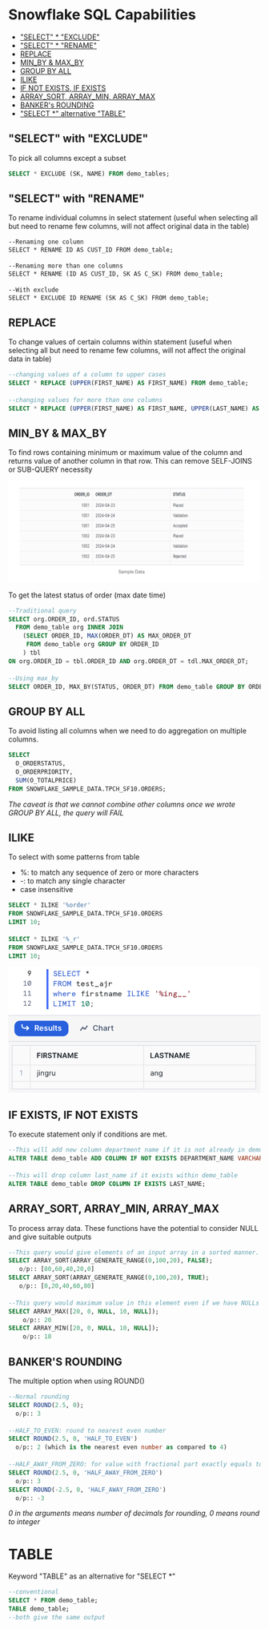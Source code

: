 # Snowflake SQL Capabilities
- ["SELECT" * "EXCLUDE"](#select-with-exclude)
- ["SELECT" * "RENAME"](#select-with-rename)
- [REPLACE](#replace)
- [MIN_BY & MAX_BY](#min_by-and-max_by)
- [GROUP BY ALL](#group-by-all)
- [ILIKE](#ilike)
- [IF NOT EXISTS, IF EXISTS](#if-not-exists-if-exists)
- [ARRAY_SORT, ARRAY_MIN, ARRAY_MAX](#array_sort,-array-min,-array-max)
- [BANKER's ROUNDING](#bankers-rounding)
- ["SELECT *" alternative "TABLE"](#table)

## "SELECT" with "EXCLUDE"
To pick all columns except a subset
```sql
SELECT * EXCLUDE (SK, NAME) FROM demo_tables;
```

## "SELECT" with "RENAME"
To rename individual columns in select statement (useful when selecting all but need to rename few columns, will not affect original data in the table)
```
--Renaming one column
SELECT * RENAME ID AS CUST_ID FROM demo_table;

--Renaming more than one columns
SELECT * RENAME (ID AS CUST_ID, SK AS C_SK) FROM demo_table;

--With exclude
SELECT * EXCLUDE ID RENAME (SK AS C_SK) FROM demo_table;
```

## REPLACE
To change values of certain columns within statement (useful when selecting all but need to rename few columns, will not affect the original data in table)
```sql
--changing values of a column to upper cases
SELECT * REPLACE (UPPER(FIRST_NAME) AS FIRST_NAME) FROM demo_table;

--changing values for more than one columns
SELECT * REPLACE (UPPER(FIRST_NAME) AS FIRST_NAME, UPPER(LAST_NAME) AS LAST_NAME) FROM demo_table;
```

## MIN_BY & MAX_BY
To find rows containing minimum or maximum value of the column and returns value of another column in that row. This can remove SELF-JOINS or SUB-QUERY necessity
<p align=center>
  <img src="https://github.com/b-knd/data-engineering-notes/blob/main/Snowflake/media/minby-maxby-sampledata.png">
</p>

To get the latest status of order (max date time)
```sql
--Traditional query
SELECT org.ORDER_ID, ord.STATUS
  FROM demo_table org INNER JOIN
    (SELECT ORDER_ID, MAX(ORDER_DT) AS MAX_ORDER_DT
     FROM demo_table org GROUP BY ORDER_ID
    ) tbl
ON org.ORDER_ID = tbl.ORDER_ID AND org.ORDER_DT = tdl.MAX_ORDER_DT;

--Using max_by
SELECT ORDER_ID, MAX_BY(STATUS, ORDER_DT) FROM demo_table GROUP BY ORDER_ID;
```

## GROUP BY ALL
To avoid listing all columns when we need to do aggregation on multiple columns. 
```sql
SELECT
  O_ORDERSTATUS,
  O_ORDERPRIORITY,
  SUM(O_TOTALPRICE)
FROM SNOWFLAKE_SAMPLE_DATA.TPCH_SF10.ORDERS;
```
_The caveat is that we cannot combine other columns once we wrote GROUP BY ALL, the query will FAIL_

## ILIKE
To select with some patterns from table
- %: to match any sequence of zero or more characters
- -: to match any single character
- case insensitive
```sql
SELECT * ILIKE '%order'
FROM SNOWFLAKE_SAMPLE_DATA.TPCH_SF10.ORDERS
LIMIT 10;

SELECT * ILIKE '%_r'
FROM SNOWFLAKE_SAMPLE_DATA.TPCH_SF10.ORDERS
LIMIT 10;
```
<p align=center>
  <img src="https://github.com/b-knd/data-engineering-notes/blob/main/Snowflake/media/ilike_example.png">
</p>

## IF EXISTS, IF NOT EXISTS
To execute statement only if conditions are met.
```sql
--This will add new column department name if it is not already in demo_table
ALTER TABLE demo_table ADD COLUMN IF NOT EXISTS DEPARTMENT_NAME VARCHAR;

--This will drop column last_name if it exists within demo_table
ALTER TABLE demo_table DROP COLUMN IF EXISTS LAST_NAME;
```

## ARRAY_SORT, ARRAY_MIN, ARRAY_MAX
To process array data. These functions have the potential to consider NULL and give suitable outputs
```sql
--This query would give elements of an input array in a sorted manner.
SELECT ARRAY_SORT(ARRAY_GENERATE_RANGE(0,100,20), FALSE);
   o/p:: [80,60,40,20,0]
SELECT ARRAY_SORT(ARRAY_GENERATE_RANGE(0,100,20), TRUE);
   o/p:: [0,20,40,60,80]

--This query would maximum value in this element even if we have NULLs in it.
SELECT ARRAY_MAX([20, 0, NULL, 10, NULL]);
    o/p:: 20
SELECT ARRAY_MIN([20, 0, NULL, 10, NULL]);
    o/p:: 10
```

## BANKER'S ROUNDING
The multiple option when using ROUND()
```sql
--Normal rounding
SELECT ROUND(2.5, 0);
  o/p:: 3

--HALF_TO_EVEN: round to nearest even number
SELECT ROUND(2.5, 0, 'HALF_TO_EVEN')
  o/p:: 2 (which is the nearest even number as compared to 4)

--HALF_AWAY_FROM_ZERO: for value with fractional part exactly equals to .5, if positive then x+0.5, if negative then x-0.5
SELECT ROUND(2.5, 0, 'HALF_AWAY_FROM_ZERO')
  o/p:: 3
SELECT ROUND(-2.5, 0, 'HALF_AWAY_FROM_ZERO')
  o/p:: -3
```
_0 in the arguments means number of decimals for rounding, 0 means round to integer_

# TABLE
Keyword "TABLE" as an alternative for "SELECT *"
```sql
--conventional
SELECT * FROM demo_table;
TABLE demo_table;
--both give the same output
```
